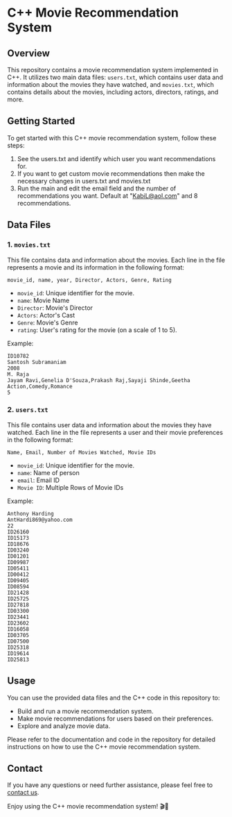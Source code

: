 # C++ Movie Recommendation System

## Overview

This repository contains a movie recommendation system implemented in C++. It utilizes two main data files: `users.txt`, which contains user data and information about the movies they have watched, and `movies.txt`, which contains details about the movies, including actors, directors, ratings, and more.

## Getting Started

To get started with this C++ movie recommendation system, follow these steps:
1. See the users.txt and identify which user you want recommendations for.
2. If you want to get custom movie recommendations then make the necessary changes in users.txt and movies.txt
3. Run the main and edit the email field and the number of recommendations you want. Default at "KabiL@aol.com" and 8 recommendations.

## Data Files

### 1. `movies.txt`

This file contains data and information about the movies. Each line in the file represents a movie and its information in the following format:

```
movie_id, name, year, Director, Actors, Genre, Rating
```

- `movie_id`: Unique identifier for the movie.
- `name`: Movie Name
- `Director`: Movie's Director
- `Actors`: Actor's Cast
- `Genre`: Movie's Genre
- `rating`: User's rating for the movie (on a scale of 1 to 5).

Example:

```
ID10782
Santosh Subramaniam
2008
M. Raja
Jayam Ravi,Genelia D'Souza,Prakash Raj,Sayaji Shinde,Geetha
Action,Comedy,Romance
5
```

### 2. `users.txt`

This file contains user data and information about the movies they have watched. Each line in the file represents a user and their movie preferences in the following format:

```
Name, Email, Number of Movies Watched, Movie IDs
```

- `movie_id`: Unique identifier for the movie.
- `name`: Name of person
- `email`: Email ID
- `Movie ID`: Multiple Rows of Movie IDs

Example:

```
Anthony Harding
AntHardi869@yahoo.com
22
ID26160
ID15173
ID18676
ID03240
ID01201
ID09987
ID05411
ID00412
ID09405
ID08594
ID21428
ID25725
ID27818
ID03300
ID23441
ID23602
ID16058
ID03705
ID07500
ID25318
ID19614
ID25813
```

## Usage

You can use the provided data files and the C++ code in this repository to:

- Build and run a movie recommendation system.
- Make movie recommendations for users based on their preferences.
- Explore and analyze movie data.

Please refer to the documentation and code in the repository for detailed instructions on how to use the C++ movie recommendation system.

## Contact

If you have any questions or need further assistance, please feel free to [contact us](mailto:umittal10@ucla.edu).

Enjoy using the C++ movie recommendation system! 🎬🍿
